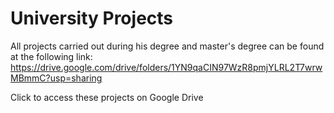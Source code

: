 # University Projects
All projects carried out during his degree and master's degree can be found at the following link: https://drive.google.com/drive/folders/1YN9qaCIN97WzR8pmjYLRL2T7wrwMBmmC?usp=sharing

Click to access these projects on Google Drive
